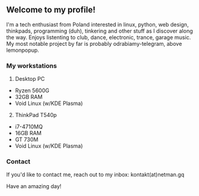 ## Welcome to my profile!
I'm a tech enthusiast from Poland interested in linux, python, web design, thinkpads, programming (duh), tinkering and other stuff as I discover along the way. Enjoys listenting to club, dance, electronic, trance, garage music.
My most notable project by far is probably odrabiamy-telegram, above lemonpopup.

### My workstations
1. Desktop PC
  * Ryzen 5600G
  * 32GB RAM
  * Void Linux (w/KDE Plasma)
2. ThinkPad T540p
  * i7-4710MQ
  * 16GB RAM
  * GT 730M
  * Void Linux (w/KDE Plasma)

### Contact
If you'd like to contact me, reach out to my inbox: kontakt(at)netman.gq

Have an amazing day!
